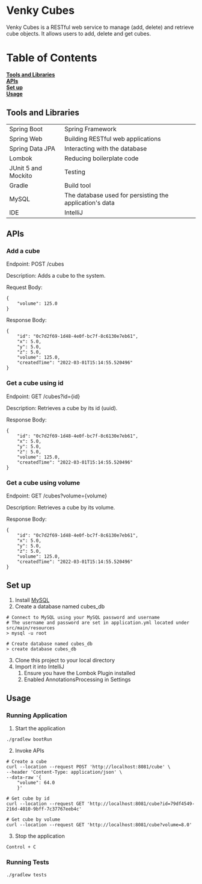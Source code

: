 # Venky Cubes
Venky Cubes is a RESTful web service to manage (add, delete) and retrieve cube objects. It allows users to add, delete and get cubes.

# Table of Contents
**[Tools and Libraries](#tools-and-libraries)**<br>
**[APIs](#apis)**<br>
**[Set up](#set-up)**<br>
**[Usage](#usage)**<br>

## Tools and Libraries
<table>
    <tr>
        <td>Spring Boot</td>
        <td>Spring Framework</td>
    </tr>
    <tr>
        <td>Spring Web</td>
        <td>Building RESTful web applications</td>
    </tr>
    <tr>
        <td>Spring Data JPA</td>
        <td>Interacting with the database</td>
    </tr>
    <tr>
        <td>Lombok</td>
        <td>Reducing boilerplate code</td>
    </tr>
    <tr>
        <td>JUnit 5 and Mockito</td>
        <td>Testing</td>
    </tr>
    <tr>
        <td>Gradle</td>
        <td>Build tool</td>
    </tr>
    <tr>
        <td>MySQL</td>
        <td>The database used for persisting the application's data</td>
    </tr>
    <tr>
        <td>IDE</td>
        <td>IntelliJ</td>
    </tr>
</table>

## APIs
### Add a cube

Endpoint: POST /cubes

Description: Adds a cube to the system.

Request Body:
```
{
    "volume": 125.0
}
```
Response Body:
```
{
    "id": "0c7d2f69-1d48-4e0f-bc7f-8c6130e7eb61",
    "x": 5.0,
    "y": 5.0,
    "z": 5.0,
    "volume": 125.0,
    "createdTime": "2022-03-01T15:14:55.520496"
}
```
### Get a cube using id </h3>

Endpoint: GET /cubes?id={id}

Description: Retrieves a cube by its id (uuid).

Response Body:
```
{
    "id": "0c7d2f69-1d48-4e0f-bc7f-8c6130e7eb61",
    "x": 5.0,
    "y": 5.0,
    "z": 5.0,
    "volume": 125.0,
    "createdTime": "2022-03-01T15:14:55.520496"
}
```

### Get a cube using volume

Endpoint: GET /cubes?volume={volume}

Description: Retrieves a cube by its volume.

Response Body:
```
{
    "id": "0c7d2f69-1d48-4e0f-bc7f-8c6130e7eb61",
    "x": 5.0,
    "y": 5.0,
    "z": 5.0,
    "volume": 125.0,
    "createdTime": "2022-03-01T15:14:55.520496"
}
```

## Set up

1. Install <a href="https://dev.mysql.com/downloads/mysql/">MySQL</a>
2. Create a database named cubes_db
```
# Connect to MySQL using your MySQL password and username
# The username and password are set in application.yml located under src/main/resources
> mysql -u root

# Create database named cubes_db
> create database cubes_db
```
3. Clone this project to your local directory
4. Import it into IntelliJ
    1. Ensure you have the Lombok Plugin installed
    2. Enabled AnnotationsProcessing in Settings

## Usage

### Running Application

1. Start the application
```
./gradlew bootRun
```

2. Invoke APIs
```
# Create a cube
curl --location --request POST 'http://localhost:8081/cube' \
--header 'Content-Type: application/json' \
--data-raw '{
    "volume": 64.0
    }'
    
# Get cube by id
curl --location --request GET 'http://localhost:8081/cube?id=79df4549-216d-4010-9bff-7c37767eeb4c'

# Get cube by volume
curl --location --request GET 'http://localhost:8081/cube?volume=8.0'
```

3. Stop the application
```
Control + C
```

### Running Tests

```
./gradlew tests
```
